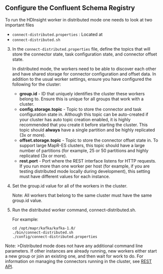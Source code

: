 ## Configure the Confluent Schema Registry

To run the HDInsight worker in distributed mode one needs to look at two important files 

- `connect-distributed.properties` : Located at 
- `connect-distributed.sh` 

3.  In the  `connect-distributed.properties`  file, define the topics that will store the connector state, task configuration state, and connector offset state.
    
    In distributed mode, the workers need to be able to discover each other and have shared storage for connector configuration and offset data. In addition to the usual worker settings, ensure you have configured the following for the cluster:
    
    -   **group.id**  - ID that uniquely identifies the cluster these workers belong to. Ensure this is unique for all groups that work with a cluster.
    -   **config.storage.topic**  - Topic to store the connector and task configuration state in. Although this topic can be auto-created if your cluster has auto topic creation enabled, it is highly recommended that you create it before starting the cluster. This topic should  **always**  have a single partition and be highly replicated (3x or more).
    -   **offset.storage.topic**  - Topic to store the connector offset state in. To support large  MapR-ES  clusters, this topic should have a large number of partitions (for example, 25 or 50 partitions and highly replicated (3x or more).
    -   **rest.port**  - Port where the REST interface listens for HTTP requests. If you run more than one worker per host (for example, if you are testing distributed mode locally during development), this setting must have different values for each instance.
4.  Set the group.id value for all of the workers in the cluster.
    
    Note:  All workers that belong to the same cluster must have the same group.id value.
    
5.  Run the distributed worker command, connect-distributed.sh.
    
    For example:
    
    ```
    cd /opt/mapr/kafka/kafka-1.0/
    ./bin/connect-distributed.sh 
    ./config/connect-distributed.properties
    ```
    

Note:  >Distributed mode does not have any additional command line parameters. If other instances are already running, new workers either start a new group or join an existing one, and then wait for work to do. For information on managing the connectors running in the cluster, see  [REST API](https://mapr.com/docs/60/Kafka/Connect-rest-api.html "The Kafka Connect REST API for MapR-ES manages connectors.").
<!--stackedit_data:
eyJoaXN0b3J5IjpbLTM5MDk3NDgzMCwxODIzMTgwNzE2LC0xMD
c0MzUyMzU3LC0xNTcxMDkxNzE5XX0=
-->